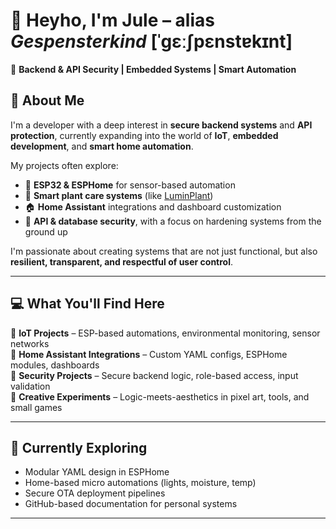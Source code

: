 # 👻 Heyho, I'm Jule – alias *Gespensterkind* [ˈɡɛːʃpɛnstɐkɪnt]

🔐 **Backend & API Security | Embedded Systems | Smart Automation**

## 📝 About Me  
I'm a developer with a deep interest in **secure backend systems** and **API protection**, currently expanding into the world of **IoT**, **embedded development**, and **smart home automation**.

My projects often explore:
- 🧠 **ESP32 & ESPHome** for sensor-based automation  
- 🌿 **Smart plant care systems** (like [LuminPlant](#))  
- 🏠 **Home Assistant** integrations and dashboard customization  
- 🔐 **API & database security**, with a focus on hardening systems from the ground up

I'm passionate about creating systems that are not just functional, but also **resilient, transparent, and respectful of user control**.

---

## 💻 What You'll Find Here  
🔹 **IoT Projects** – ESP-based automations, environmental monitoring, sensor networks  
🔹 **Home Assistant Integrations** – Custom YAML configs, ESPHome modules, dashboards  
🔹 **Security Projects** – Secure backend logic, role-based access, input validation  
🔹 **Creative Experiments** – Logic-meets-aesthetics in pixel art, tools, and small games  

---

## 🧠 Currently Exploring  
- Modular YAML design in ESPHome  
- Home-based micro automations (lights, moisture, temp)  
- Secure OTA deployment pipelines  
- GitHub-based documentation for personal systems

---


